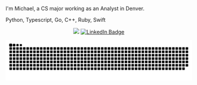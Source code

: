 <!-- Header Image -->
<!-- ![image](assets/git_header.png) -->
I'm Michael, a CS major working as an Analyst in Denver.

Python, Typescript, Go, C++, Ruby, Swift
<!-- Badges -->
<span align="center">
  
  <a href="mailto:murdock.mich@gmail.com"><img src="https://img.shields.io/badge/Gmail-D14836?style=for-the-badge&logo=gmail&logoColor=white" /></a>
  [![LinkedIn Badge](https://img.shields.io/badge/LinkedIn-0077B5?style=for-the-badge&logo=linkedin&logoColor=white)](https://www.linkedin.com/in/murdockma/)
<!--  [![DataCamp Badge](https://img.shields.io/badge/Datacamp-05192D?style=for-the-badge&logo=datacamp&logoColor=white)](https://app.datacamp.com/profile/mimu4403) -->
<!--   [![Portfolio Git Badge](https://img.shields.io/badge/Portfolio-4285F4?style=for-the-badge&logo=github&logoColor=white)](https://murdockma.github.io) -->
  
</span>

<!-- holic-x 

<div align="center">
	<img src="https://cdn.jsdelivr.net/gh/holic-x/holic-x/assets/github-contribution-grid-snake.svg" />
</div>
-->
<picture>
  <source media="(prefers-color-scheme: dark)" srcset="https://raw.githubusercontent.com/holic-x/holic-x/output/github-contribution-grid-snake-dark.svg">
  <source media="(prefers-color-scheme: dark)" srcset="https://raw.githubusercontent.com/holic-x/holic-x/output/github-contribution-grid-snake-dark.svg">
  <img src="https://raw.githubusercontent.com/adorabled4/adorabled4/output/github-contribution-grid-snake.svg">
</picture>


<!-- Stats -->
<!-- <span align="center"> -->
  
<!--[![Git Streak](http://github-readme-streak-stats.herokuapp.com?user=murdockma&theme=dark&fire=DD2727)](https://git.io/streak-stats)-->

<!--[![Top Languages](https://github-readme-stats.vercel.app/api/top-langs/?username=murdockma&layout=compact&theme=dark)](https://github.com/murdockma/github-readme-stats)-->
 
  
<!-- </span> -->
